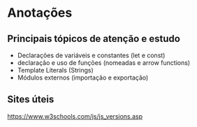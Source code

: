 # Anotações

## Principais tópicos de atenção e estudo
- Declarações de variáveis e constantes (let e const)
- declaração e uso de funções (nomeadas e arrow functions)
- Template Literals (Strings)
- Módulos externos (importação e exportação)


## Sites úteis

https://www.w3schools.com/js/js_versions.asp
